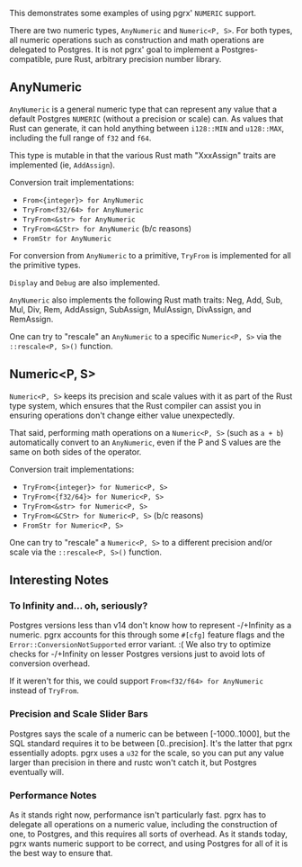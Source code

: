 This demonstrates some examples of using pgrx' `NUMERIC` support.

There are two numeric types, `AnyNumeric` and `Numeric<P, S>`.  For both types, all numeric operations such
as construction and math operations are delegated to Postgres.  It is not pgrx' goal to implement a Postgres-compatible,
pure Rust, arbitrary precision number library.

## AnyNumeric

`AnyNumeric` is a general numeric type that can represent any value that a default Postgres `NUMERIC` (without a 
precision or scale) can.  As values that Rust can generate, it can hold anything between `i128::MIN` and `u128::MAX`, 
including the full range of `f32` and `f64`.

This type is mutable in that the various Rust math "XxxAssign" traits are implemented (ie, `AddAssign`).  

Conversion trait implementations:

- `From<{integer}> for AnyNumeric`
- `TryFrom<f32/64> for AnyNumeric`
- `TryFrom<&str> for AnyNumeric`
- `TryFrom<&CStr> for AnyNumeric` (b/c reasons)
- `FromStr for AnyNumeric`

For conversion from `AnyNumeric` to a primitive, `TryFrom` is implemented for all the primitive types.

`Display` and `Debug` are also implemented.

`AnyNumeric` also implements the following Rust math traits: Neg, Add, Sub, Mul, Div, Rem, AddAssign, SubAssign, MulAssign, 
DivAssign, and RemAssign.

One can try to "rescale" an `AnyNumeric`  to a specific `Numeric<P, S>` via the `::rescale<P, S>()` function.

## Numeric<P, S>

`Numeric<P, S>` keeps its precision and scale values with it as part of the Rust type system, which ensures that
the Rust compiler can assist you in ensuring operations don't change either value unexpectedly.

That said, performing math operations on a `Numeric<P, S>` (such as `a + b`) automatically convert to an
`AnyNumeric`, even if the P and S values are the same on both sides of the operator.

Conversion trait implementations:

- `TryFrom<{integer}> for Numeric<P, S>`
- `TryFrom<{f32/64}> for Numeric<P, S>`
- `TryFrom<&str> for Numeric<P, S>`
- `TryFrom<&CStr> for Numeric<P, S>` (b/c reasons)
- `FromStr for Numeric<P, S>`

One can try to "rescale" a `Numeric<P, S>` to a different precision and/or scale via the `::rescale<P, S>()` 
function.

## Interesting Notes

### To Infinity and... oh, seriously?

Postgres versions less than v14 don't know how to represent -/+Infinity as a numeric.  pgrx accounts for this
through some `#[cfg]` feature flags and the `Error::ConversionNotSupported` error variant.  :(  We also try 
to optimize checks for -/+Infinity on lesser Postgres versions just to avoid lots of conversion overhead.

If it weren't for this, we could support `From<f32/f64> for AnyNumeric` instead of `TryFrom`.

### Precision and Scale Slider Bars

Postgres says the scale of a numeric can be between [-1000..1000], but the SQL standard requires it to be between 
[0..precision].  It's the latter that pgrx essentially adopts.  pgrx uses a `u32` for the scale, so you can put any
value larger than precision in there and rustc won't catch it, but Postgres eventually will.

### Performance Notes

As it stands right now, performance isn't particularly fast.  pgrx has to delegate all operations on a numeric value,
including the construction of one, to Postgres, and this requires all sorts of overhead.  As it stands today, pgrx
wants numeric support to be correct, and using Postgres for all of it is the best way to ensure that.

